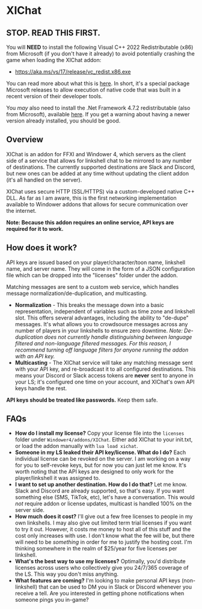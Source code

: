 # XIChat

## STOP. READ THIS FIRST.
You will **NEED** to install the following Visual C++ 2022 Redistributable (x86) from Microsoft (if you don't have it already) to avoid potentially crashing the game when loading the XIChat addon:

- https://aka.ms/vs/17/release/vc_redist.x86.exe

You can read more about what this is [here](https://learn.microsoft.com/en-us/cpp/windows/latest-supported-vc-redist?view=msvc-170). In short, it's a special package Microsoft releases to allow execution of native code that was built in a recent version of their developer tools. 

You *may* also need to install the .Net Framework 4.7.2 redistributable (also from Microsoft), available [here](https://dotnet.microsoft.com/en-us/download/dotnet-framework/thank-you/net472-web-installer). If you get a warning about having a newer version already installed, you should be good.

## Overview

XIChat is an addon for FFXI and Windower 4, which servers as the client side of a service that allows for linkshell chat to be mirrored to any number of destinations. The currently supported destinations are Slack and Discord, but new ones can be added at any time without updating the client addon (it's all handled on the server).

XIChat uses secure HTTP (SSL/HTTPS) via a custom-developed native C++ DLL. As far as I am aware, this is the first networking implementation available to Windower addons that allows for secure communication over the internet.

**Note: Because this addon requires an online service, API keys are required for it to work.**

## How does it work?

API keys are issued based on your player/character/toon name, linkshell name, and server name. They will come in the form of a JSON configuration file which can be dropped into the "licenses" folder under the addon.

Matching messages are sent to a custom web service, which handles message normalization/de-duplication, and multicasting.

- **Normalization** - This breaks the message down into a basic representation, independent of variables such as time zone and linkshell slot. This offers several advantages, including the ability to "de-dupe" messages. It's what allows you to crowdsource messages across any number of players in your linkshells to ensure zero downtime. *Note: De-duplication does not currently handle distinguishing between language filtered and non-language filtered messages. For this reason, I recommend turning off language filters for anyone running the addon with an API key.*
- **Multicasting** - The XIChat service will take any matching message sent with your API key, and re-broadcast it to all configured destinations. This means your Discord or Slack access tokens are **never** sent to anyone in your LS; it's configured one time on your account, and XIChat's own API keys handle the rest.

**API keys should be treated like passwords.** Keep them safe.

## FAQs

- **How do I install my license?** Copy your license file into the `licenses` folder under `Windower4/addons/XIChat`. Either add XIChat to your init.txt, or load the addon manually with `lua load xichat`.
- **Someone in my LS leaked their API key/license. What do I do?** Each individual license can be revoked on the server. I am working on a way for you to self-revoke keys, but for now you can just let me know. It's worth noting that the API keys are designed to only work for the player/linkshell it was assigned to.
- **I want to set up another destination. How do I do that?** Let me know. Slack and Discord are already supported, so that's easy. If you want something else (SMS, TikTok, etc), let's have a conversation. This would *not* require addon or license updates, multicast is handled 100% on the server side.
- **How much does it cost?** I'll give out a few free licenses to people in my own linkshells. I may also give out limited term trial licenses if you want to try it out. However, it costs me money to host all of this stuff and the cost only increases with use. I don't know what the fee will be, but there will need to be *something* in order for me to justify the hosting cost. I'm thinking somewhere in the realm of $25/year for five licenses per linkshell.
- **What's the best way to use my licenses?** Optimally, you'd distribute licenses across users who collectively give you 24/7/365 coverage of the LS. This way you don't miss anything.
- **What features are coming?** I'm looking to make personal API keys (non-linkshell) that can be used to DM you in Slack or Discord whenever you receive a tell. Are you interested in getting phone notifications when someone pings you in-game?
